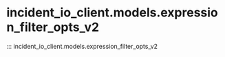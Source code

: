 # incident_io_client.models.expression_filter_opts_v2

::: incident_io_client.models.expression_filter_opts_v2
